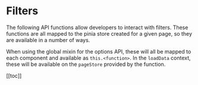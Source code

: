 # Filters

The following API functions allow developers to interact with filters. These functions are all mapped to the pinia store created for a given page, so they are available in a number of ways.

When using the global mixin for the options API, these will all be mapped to each component and available as `this.<function>`. In the `loadData` context, these will be available on the `pageStore` provided by the function.

[[toc]]

